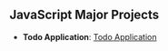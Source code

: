 ## JavaScript Major Projects

- **Todo Application**: [Todo Application](https://todo-application-navy-six.vercel.app/)
